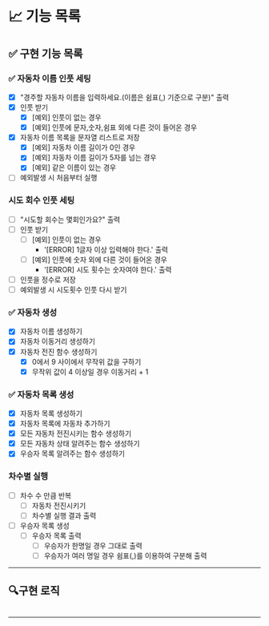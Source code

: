 # 📈 기능 목록

## ✅ 구현 기능 목록

### ✅ 자동차 이름 인풋 세팅

+ [x] "경주할 자동차 이름을 입력하세요.(이름은 쉼표(,) 기준으로 구분)" 출력
+ [x] 인풋 받기
    + [x] [예외] 인풋이 없는 경우
    + [x] [예외] 인풋에 문자,숫자,쉼표 외에 다른 것이 들어온 경우
+ [x] 자동차 이름 목록을 문자열 리스트로 저장
    + [x] [예외] 자동차 이름 길이가 0인 경우
    + [x] [예외] 자동차 이름 길이가 5자를 넘는 경우
    + [x] [예외] 같은 이름이 있는 경우
    
+ [ ] 예외발생 시 처음부터 실행

### 시도 회수 인풋 세팅

+ [ ] "시도할 회수는 몇회인가요?" 출력
+ [ ] 인풋 받기
    + [ ] [예외] 인풋이 없는 경우
        + '[ERROR] 1글자 이상 입력해야 한다.' 출력
    + [ ] [예외] 인풋에 숫자 외에 다른 것이 들어온 경우
        + '[ERROR] 시도 횟수는 숫자여야 한다.' 출력
+ [ ] 인풋을 정수로 저장
+ [ ] 예외발생 시 시도횟수 인풋 다시 받기

### ✅ 자동차 생성

+ [x] 자동차 이름 생성하기
+ [x] 자동차 이동거리 생성하기
+ [x] 자동차 전진 함수 생성하기
    + [x] 0에서 9 사이에서 무작위 값을 구하기
    + [x] 무작위 값이 4 이상일 경우 이동거리 + 1

### ✅ 자동차 목록 생성

+ [x] 자동차 목록 생성하기
+ [x] 자동차 목록에 자동차 추가하기
+ [x] 모든 자동차 전진시키는 함수 생성하기
+ [x] 모든 자동차 상태 알려주는 함수 생성하기
+ [x] 우승자 목록 알려주는 함수 생성하기

### 차수별 실행

+ [ ] 차수 수 만큼 반복
    + [ ] 자동차 전진시키기
    + [ ] 차수별 실행 결과 출력
+ [ ] 우승자 목록 생성
    + [ ] 우승자 목록 출력
        + [ ] 우승자가 한명일 경우 그대로 출력
        + [ ] 우승자가 여러 명일 경우 쉼표(,)를 이용하여 구분해 출력

---

## 🔍구현 로직

```

```

---
